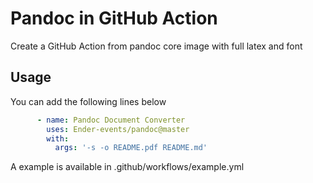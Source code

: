 # Pandoc in GitHub Action

Create a GitHub Action from pandoc core image with full latex and font

## Usage

You can add the following lines below

```yaml
      - name: Pandoc Document Converter
        uses: Ender-events/pandoc@master
        with:
          args: '-s -o README.pdf README.md'
```

A example is available in .github/workflows/example.yml
